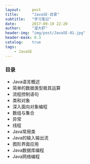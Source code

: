 ```yaml
---
layout:     post
title:      "JavaSE-目录"
subtitle:   "学习笔记"
date:       2017-09-19 22:20
author:     "溜大虾"
header-img: "img/post/JavaSE-01.jpg"
header-mask: 0.3
catalog:    true
tags:
    - JavaSE
---
```


### 目录

- Java语言概述
- 简单的数据类型极其运算
- 流程控制语句
- 类和对象
- 深入面向对象编程
- 数组与集合
- 异常 
- 线程
- Java常用类
- Java的输入输出流
- 图形界面应用
- Java数据库编程
- Java网络编程
  